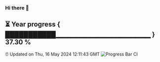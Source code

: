 ### Hi there 👋
⏳ Year progress { ███████████▁▁▁▁▁▁▁▁▁▁▁▁▁▁▁▁▁▁▁ } 37.30 %
---
⏰ Updated on Thu, 16 May 2024 12:11:43 GMT
![Progress Bar CI](https://github.com/Moyi321/Moyi321/workflows/Progress%20Bar%20CI/badge.svg)
